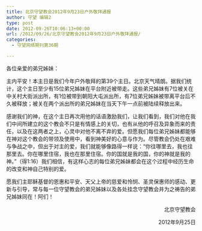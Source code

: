 ```yaml
---
title: 北京守望教会2012年9月23日户外敬拜通报
author: 守望 编辑2
type: post
date: 2012-09-26T10:06:13+00:00
url: /2012/09/26/北京守望教会2012年9月23日户外敬拜通报/
categories:
  - 守望网络期刊第36期

---
```

<!--more-->各位亲爱的弟兄姊妹：

主内平安！本主日是我们今年户外敬拜的第39个主日。北京天气晴朗。据我们统计，这个主日至少有15位弟兄姊妹在平台附近被带走。这些弟兄姊妹有7位被关在中关村大街派出所，有1位被带到朝阳大屯派出所，有7位弟兄姊妹被带离平台后不久被释放；被关在两个派出所的弟兄姊妹在当天下午一点前被陆续释放出来。

感谢我们的神，在这个主日再次用他的话语激励我们，让我们看到，我们对他在我们中间所建立的这个教会不只是有情感上的关切，也有从他的呼召及异象而来的责任，以及在这两者之上，心灵中对他不离不弃的爱。但愿我们每位弟兄姊妹都能够在神对这个教会的带领及使用中，看到神美好的心意与作为。尽管教会仍处在艰难与争战之中，但出于对主的爱，我们就能够像路得一样说：“你往哪里去，我也往那里去。你在哪里住宿，我也在那里住宿。你的国就是我的国，你的神就是我的神。”（得1:16）我们相信，有这样心志的每位弟兄姊妹都会在这个过程中经历生命的改变和神自己特别的爱。

愿我们主耶稣基督的恩惠和平安、天父上帝的慈爱和怜悯、圣灵保惠师的感动、更新与引导，常与每一位守望教会的弟兄姊妹以及各处挂念守望教会并为之祷告的弟兄姊妹同在！阿们！

<p style="text-align: right;">
  北京守望教会
</p>

<p style="text-align: right;">
  2012年9月25日
</p>

&nbsp;